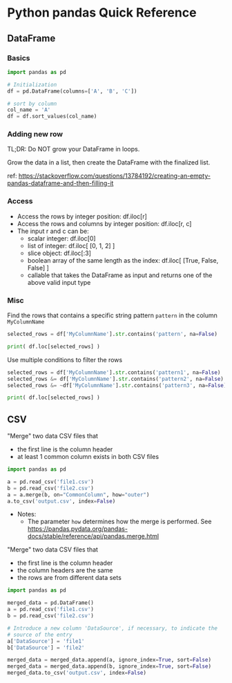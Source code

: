 # Python pandas Quick Reference

## DataFrame

### Basics

```python
import pandas as pd

# Initialization
df = pd.DataFrame(columns=['A', 'B', 'C'])

# sort by column
col_name = 'A'
df = df.sort_values(col_name)


```

### Adding new row

TL;DR: Do NOT grow your DataFrame in loops.

Grow the data in a list, then create the DataFrame with the finalized list.

ref: https://stackoverflow.com/questions/13784192/creating-an-empty-pandas-dataframe-and-then-filling-it

### Access

* Access the rows by integer position: df.iloc[r]
* Access the rows and columns by integer position: df.iloc[r, c]
* The input r and c can be:
    * scalar integer: df.iloc[0]
    * list of integer: df.iloc[ [0, 1, 2] ]
    * slice object: df.iloc[:3]
    * boolean array of the same length as the index: df.iloc[ [True, False, False] ]
    * callable that takes the DataFrame as input and returns one of the above valid input type

### Misc

Find the rows that contains a specific string pattern `pattern` in the column `MyColumnName`

```python
selected_rows = df['MyColumnName'].str.contains('pattern', na=False)

print( df.loc[selected_rows] )
```

Use multiple conditions to filter the rows

```python
selected_rows = df['MyColumnName'].str.contains('pattern1', na=False)
selected_rows &= df['MyColumnName'].str.contains('pattern2', na=False)
selected_rows &= ~df['MyColumnName'].str.contains('pattern3', na=False)

print( df.loc[selected_rows] )
```

## CSV

"Merge" two data CSV files that

* the first line is the column header
* at least 1 common column exists in both CSV files

```python
import pandas as pd

a = pd.read_csv('file1.csv')
b = pd.read_csv('file2.csv')
a = a.merge(b, on="CommonColumn", how="outer")
a.to_csv('output.csv', index=False)
```

* Notes:
    * The parameter `how` determines how the merge is performed. See https://pandas.pydata.org/pandas-docs/stable/reference/api/pandas.merge.html

"Merge" two data CSV files that

* the first line is the column header
* the column headers are the same
* the rows are from different data sets


```python
import pandas as pd

merged_data = pd.DataFrame()
a = pd.read_csv('file1.csv')
b = pd.read_csv('file2.csv')

# Introduce a new column 'DataSource', if necessary, to indicate the
# source of the entry
a['DataSource'] = 'file1'
b['DataSource'] = 'file2'

merged_data = merged_data.append(a, ignore_index=True, sort=False)
merged_data = merged_data.append(b, ignore_index=True, sort=False)
merged_data.to_csv('output.csv', index=False)
``` 